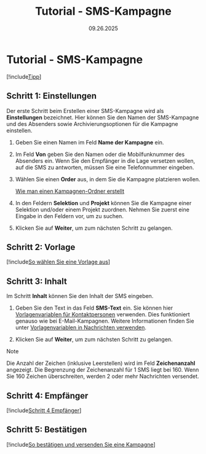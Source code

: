 ﻿---
uid: help-de-tutorial-sms-mailing
title: Tutorial - SMS-Kampagne
description: In diesem Tutorial erfahren Sie, wie Sie eine SMS-Kampagne erstellen.
keywords: sms kampagne
date: 09.26.2025
version: 10.5
content_type: tutorial
category: marketing
topic: mailing
license: marketingessentials
audience: person
audience_tooltip: SuperOffice Marketing
language: de
---

# Tutorial - SMS-Kampagne

[!include[Tipp](includes/tip-mailing-save-draft.md)]

## Schritt 1: Einstellungen

Der erste Schritt beim Erstellen einer SMS-Kampagne wird als **Einstellungen** bezeichnet. Hier können Sie den Namen der SMS-Kampagne und des Absenders sowie Archivierungsoptionen für die Kampagne einstellen.

1. Geben Sie einen Namen im Feld **Name der Kampagne** ein.

1. Im Feld **Von** geben Sie den Namen oder die Mobilfunknummer des Absenders ein. Wenn Sie den Empfänger in die Lage versetzen wollen, auf die SMS zu antworten, müssen Sie eine Telefonnummer eingeben.

1. Wählen Sie einen **Order** aus, in dem Sie die Kampagne platzieren wollen.

    [Wie man einen Kampagnen-Ordner erstellt][9]

1. In den Feldern **Selektion** und **Projekt** können Sie die Kampagne einer Selektion und/oder einem Projekt zuordnen. Nehmen Sie zuerst eine Eingabe in den Feldern vor, um zu suchen.

1. Klicken Sie auf **Weiter**, um zum nächsten Schritt zu gelangen.

## Schritt 2: Vorlage

[!include[So wählen Sie eine Vorlage aus](includes/mailing-choose-template.md)]

## Schritt 3: Inhalt

Im Schritt **Inhalt** können Sie den Inhalt der SMS eingeben.

1. Geben Sie den Text in das Feld **SMS-Text** ein. Sie können hier [Vorlagenvariablen für Kontaktpersonen][1] verwenden. Dies funktioniert genauso wie bei E-Mail-Kampagnen. Weitere Informationen finden Sie unter [Vorlagenvariablen in Nachrichten verwenden][2].

1. Klicken Sie auf **Weiter**, um zum nächsten Schritt zu gelangen.

> [!NOTE]
> Die Anzahl der Zeichen (inklusive Leerstellen) wird im Feld **Zeichenanzahl** angezeigt. Die Begrenzung der Zeichenanzahl für 1 SMS liegt bei 160. Wenn Sie 160 Zeichen überschreiten, werden 2 oder mehr Nachrichten versendet.

## Schritt 4: Empfänger

[!include[Schritt 4 Empfänger](includes/step-4-recipients.md)]

## Schritt 5: Bestätigen

[!include[So bestätigen und versenden Sie eine Kampagne](includes/step-5-confirm-and-send-mailing.md)]

<!-- Referenced links -->
[1]: ../../../../document/templates/variables/for-selected-contact.md
[2]: ../../../editor/learn/index.md#variables
[9]: ../../../learn/create-folder.md
